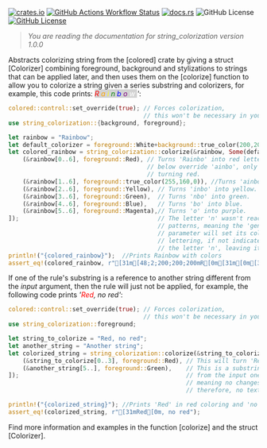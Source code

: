 [![crates.io](https://img.shields.io/crates/v/string_colorization.svg)](https://crates.io/crates/string_colorization)
[![GitHub Actions Workflow Status](https://img.shields.io/github/actions/workflow/status/JorgeRicoVivas/string_colorization/rust.yml)](https://github.com/JorgeRicoVivas/string_colorization/actions)
[![docs.rs](https://img.shields.io/docsrs/string_colorization)](https://docs.rs/string_colorization/latest/string_colorization/)
![GitHub License](https://img.shields.io/github/license/JorgeRicoVivas/string_colorization)
[![GitHub License](https://img.shields.io/github/license/JorgeRicoVivas/string_colorization)](https://github.com/JorgeRicoVivas/string_colorization?tab=CC0-1.0-1-ov-file)


> *You are reading the documentation for string_colorization version 1.0.0*

Abstracts colorizing string from the [colored] crate by giving a struct [Colorizer] combining
foreground, background and stylizations to strings that can be applied later, and then uses them
on the [colorize] function to allow you to colorize a string given a series substring and
colorizers, for example, this code prints:
*<span style="background-color:lightgray">
<span style="color:red">R</span>
<span style="color:orange">a</span>
<span style="color:yellow">i</span>
<span style="color:green">n</span>
<span style="color:blue">b</span>
<span style="color:purple">o</span>
<span style="color:white">w</span>
</span>'*:
``` rust
colored::control::set_override(true); // Forces colorization,
                                      // this won't be necessary in your code.
use string_colorization::{background, foreground};

let rainbow = "Rainbow";
let default_colorizer = foreground::White+background::true_color(200,200,200);
let colored_rainbow = string_colorization::colorize(&rainbow, Some(default_colorizer), [
    (&rainbow[0..6], foreground::Red), // Turns 'Rainbo' into red letter, but since the rules
                                       // below override 'ainbo', only the 'R' results in
                                       // turning red.
    (&rainbow[1..6], foreground::true_color(255,160,0)), //Turns 'ainbo' into orange letters.
    (&rainbow[2..6], foreground::Yellow), // Turns 'inbo' into yellow.
    (&rainbow[3..6], foreground::Green),  // Turns 'nbo' into green.
    (&rainbow[4..6], foreground::Blue),   // Turns 'bo' into blue.
    (&rainbow[5..6], foreground::Magenta),// Turns 'o' into purple.
]);                                       // The letter 'n' wasn't reached by any of the other
                                          // patterns, meaning the 'general_colorization'
                                          // parameter will set its color, in this case, a white
                                          // lettering, if not indicated, it wouldn't colorize
                                          // the letter 'n', leaving it as plain.
println!("{colored_rainbow}");  //Prints Rainbow with colors
assert_eq!(colored_rainbow, r"[31m[48;2;200;200;200mR[0m[31m[0m[38;2;255;160;0m[48;2;200;200;200ma[0m[38;2;255;160;0m[0m[33m[48;2;200;200;200mi[0m[33m[0m[32m[48;2;200;200;200mn[0m[32m[0m[34m[48;2;200;200;200mb[0m[34m[0m[35m[48;2;200;200;200mo[0m[35m[0m[37m[48;2;200;200;200mw[0m[37m[0m");
```

If one of the rule's substring is a reference to another string different
from the *input* argument, then the rule will just not be applied, for example, the following
code prints *'<span style="color:red">Red</span>, no red'*:

``` rust
colored::control::set_override(true); // Forces colorization,
                                      // this won't be necessary in your code.
use string_colorization::foreground;

let string_to_colorize = "Red, no red";
let another_string = "Another string";
let colorized_string = string_colorization::colorize(&string_to_colorize, None, [
    (&string_to_colorize[0..3], foreground::Red), // This will turn 'Red' into red lettering
    (&another_string[5..], foreground::Green),    // This is a substring to a different string
]);                                               // from the input one (string_to_colorize),
                                                  // meaning no changes will be applied, and
                                                  // therefore, no text will turn green.

println!("{colorized_string}"); //Prints 'Red' in red coloring and 'no red' without color.
assert_eq!(colorized_string, r"[31mRed[0m, no red");
```

Find more information and examples in the function [colorize] and the struct [Colorizer].